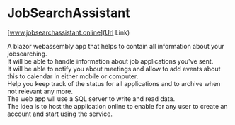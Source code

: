 # JobSearchAssistant

[www.jobsearchassistant.online](Url Link)

A blazor webassembly app that helps to contain all information about your jobsearching.
<br/> 
It will be able to handle information about job applications you've sent. 
<br/> 
It will be able to notify you about meetings and allow to add events about this to calendar in either mobile or computer.
<br/> 
Help you keep track of the status for all applications and to archive when not relevant any more.
<br/> 
The web app wll use a SQL server to write and read data.
<br/> 
The idea is to host the application online to enable for any user to create an account and start using the service.
